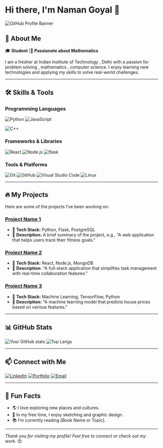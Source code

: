 # Hi there, I'm Naman Goyal 👋

![GitHub Profile Banner](https://yourbannerimageurl.com) <!-- Add a custom banner image link or comment this line if not available -->

## 🚀 About Me

🎓 **Student** |🌟 **Passionate about Mathematics**

I am a fresher at Indian Institute of Technology , Delhi  with a passion for problem solving , mathematics  , computer science. I enjoy learning new technologies and applying my skills to solve real-world challenges.

---

## 🛠️ Skills & Tools

### Programming Languages
![Python](https://img.shields.io/badge/-Python-3776AB?logo=python&logoColor=white)
![JavaScript](https://img.shields.io/badge/-JavaScript-F7DF1E?logo=javascript&logoColor=black)

![C++](https://img.shields.io/badge/-C++-00599C?logo=cplusplus&logoColor=white)

### Frameworks & Libraries
![React](https://img.shields.io/badge/-React-61DAFB?logo=react&logoColor=black)
![Node.js](https://img.shields.io/badge/-Node.js-339933?logo=node.js&logoColor=white)
![flask](https://img.shields.io/badge/-Django-092E20?logo=django&logoColor=white)

### Tools & Platforms
![Git](https://img.shields.io/badge/-Git-F05032?logo=git&logoColor=white)
![GitHub](https://img.shields.io/badge/-GitHub-181717?logo=github&logoColor=white)
![Visual Studio Code](https://img.shields.io/badge/-VS_Code-007ACC?logo=visual-studio-code&logoColor=white)
![Linux](https://img.shields.io/badge/-Linux-FCC624?logo=linux&logoColor=black)

---

## 🔥 My Projects

Here are some of the projects I’ve been working on:

### [Project Name 1](https://github.com/yourusername/project-name-1)
- 🚀 **Tech Stack:** Python, Flask, PostgreSQL
- 📖 **Description:** A brief summary of the project, e.g., "A web application that helps users track their fitness goals."

### [Project Name 2](https://github.com/yourusername/project-name-2)
- 🚀 **Tech Stack:** React, Node.js, MongoDB
- 📖 **Description:** "A full-stack application that simplifies task management with real-time collaboration features."

### [Project Name 3](https://github.com/yourusername/project-name-3)
- 🚀 **Tech Stack:** Machine Learning, TensorFlow, Python
- 📖 **Description:** "A machine learning model that predicts house prices based on various features."

---

## 📊 GitHub Stats

![Your GitHub stats](https://github-readme-stats.vercel.app/api?username=yourusername&show_icons=true&theme=radical)
![Top Langs](https://github-readme-stats.vercel.app/api/top-langs/?username=yourusername&layout=compact&theme=radical)

---

## 📫 Connect with Me

[![LinkedIn](https://img.shields.io/badge/-LinkedIn-0A66C2?logo=linkedin&logoColor=white)](https://www.linkedin.com/in/yourlinkedin)
[![Portfolio](https://img.shields.io/badge/-Portfolio-FF5722?logo=google-chrome&logoColor=white)](https://yourportfolio.com)
[![Email](https://img.shields.io/badge/-Email-EA4335?logo=gmail&logoColor=white)](mailto:your.email@example.com)

---

## 🌱 Fun Facts

- 🌎 I love exploring new places and cultures.
- 🎨 In my free time, I enjoy sketching and graphic design.
- 📚 I’m currently reading [Book Name or Topic].

---

_Thank you for visiting my profile! Feel free to connect or check out my work._ 😊
